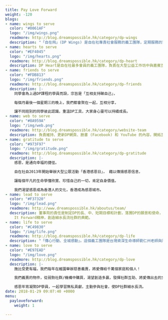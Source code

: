 ```yaml
---
title: Pay Love Forward
weight: -120
blogs:
- name: wings to serve
  color: "#0061AF"
  logo: "/img/wings.png"
  readmore: http://blog.dreamspossible.hk/category/dp-wings
  description: "「自在飛」(DP Wings) 是自在社專責社會服務的義工團隊，定期服務的對象，包括視障老人、精神病患康復者、臨終病人、低收入家庭等。我們的宗旨，是凝聚一群有心人，放下自我，發放愛的力量，關心社區，攜手創造共融，體驗生命的真、善、美。"
- name: hearts to serve
  color: "#EF4045"
  logo: "/img/hearts.png"
  readmore: http://blog.dreamspossible.hk/category/dp-heart
  description: DP Heart是自在社最多會員的義工團隊，負責在大型公益工作坊中與嘉賓互動，讓更多人認識並參加DP課程。生命影響生命，當DP人將所學的活現、分享，就是最好的感染力。渴望我們身邊的世界，因為我們的出現而美好多一些。這個團隊很多培訓活動，會員一年到晚都樂在這忙碌同時十分有價值的生活中。
- name: friends to serve
  color: "#FDB813"
  logo: "/img/friends.png"
  readmore: http://blog.dreamspossible.hk/category/dp-friends
  description: |-
    同學會為上過DP課程的學員而設，宗旨是「互相支持睇自己」，

    每個月最後一個星期三的晚上，我們都會聚在一起，互相分享，

    讓不同班別的同學彼此認識，重溫DP工具，大家身心靈可以持續成長。
- name: web to serve
  color: "#8A959A"
  logo: "/img/web.png"
  readmore: http://blog.dreamspossible.hk/category/website-team
  description: 負責維持、更新DP網頁、臉書 (Facebook) 和 YouTube 的內容，開拓互聯網世界的「心靈綠洲」，廣傳DP精神和資訊，讓更多人認識自在社，讓忙碌的都市人能在網上平台享受一個心靈加油站。網絡組也協助DP學員透過網絡社交媒介分享生活點滴，令社群中人可以全天候互相支持。
- name: gratitude to serve
  color: "#973F97"
  logo: "/img/gratitude.png"
  readmore: http://blog.dreamspossible.hk/category/dp-gratitude
  description: |-
    感恩，是通向幸福的捷徑。

    自在社自2013年開始舉辦大型公眾活動「香港感恩日」， 藉以傳揚感恩信息，

    讓每個平凡的生命學懂欣賞、珍惜自己的一切，肯定自身價值。

    我們渴望感恩成為香港人的文化，香港成為感恩城市。
- name: lead to serve
  color: "#F37320"
  logo: "/img/lead.png"
  readmore: http://www.dreamspossible.hk/aboutus/team/
  description: 董事局的責任是制定DP的長、中、短期目標和計劃，落實DP的願景和使命，為義工提供多元化的優質培訓，創造有愛有力的專業義工團隊並穩健發展。董事以身作則，弘揚清淨貢獻、Pay
    It Forward精神，創造細水長流社群的典範。
- name: life to serve
  color: "#C49830"
  logo: "/img/life.png"
  readmore: http://blog.dreamspossible.hk/category/dp-life
  description: "「傳心行動、全城感動」。這個義工團隊是台灣資深生命導師劉仁州老師與周華山博士合作的成果，旨在培訓DP義工成為小導師，透過劉老師、華山博士設計的心靈工具，支持不同界別人士認識自己的原生家庭，藉此療癒成長的傷口，迸發生命的新動力。服務對象包括教師、社工、DP義工、公眾人士等。這個團隊曾被邀請到國內舉辦工作坊，口碑載道。"
- name: love to serve
  color: "#E97EAD"
  logo: "/img/love.png"
  readmore: http://blog.dreamspossible.hk/category/dp-love
  description: |-
    施比受更有福，我們每年在維園舉辦慈善義賣，將愛傳給千萬個家庭和個人！

    我們義賣的物件，從弱勢社群/機構中購買，渴望創造多贏，發揮社群互助、將愛傳出去的文化。

    感恩年宵凝聚DP學員，一起學習無私貢獻，主動參與社會，使DP社群細水長流。
date: 2018-01-29 09:07:40 +0000
menu:
  payloveforward:
    weight: 1

---
```

